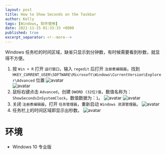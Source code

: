 ```yaml
---
layout: post
title: How to Show Seconds on the Taskbar
author: Kelly
tags: [Windows, 软件使用]
date: 2021-11-15 01:33:33 +0800
published: true
excerpt_separator: <!--more-->
---
```


Windows 任务栏的时间区域，缺省只显示到分钟数，有时候需要看到秒数，就显得不方便。  
<!--more-->
1. 按 `Win + R` 打开 `运行窗口`，输入 `regedit` 后打开 `注册表编辑器`，找到 `HKEY_CURRENT_USER\SOFTWARE\Microsoft\Windows\CurrentVersion\Explorer\Advanced` 位置
![avatar](2021-11-15_8-58-51.png)  
![avatar](2021-11-15_8-51-06.png)  
2. 鼠标右键点击 `Advanced`，创建 `DWORD (32位)值`，数值名称为：`ShowSecondsInSystemClock`，数值数据为：`1`。
![avatar](2021-11-15_9-04-10.png)
![avatar](2021-11-15_8-52-37.png)  
3. 关闭 `注册表编辑器`，打开 `任务管理器`，重新启动 `Windows 资源管理器`。
![avatar](2021-11-15_9-09-04.png)
4. 任务栏上的时间区域即显示出秒数。
![avatar](2021-11-15_8-56-08.png)  

# 环境
- Windows 10 专业版
